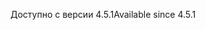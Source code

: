 <span data-ttu-id="ec086-101">Доступно с версии 4.5.1</span><span class="sxs-lookup"><span data-stu-id="ec086-101">Available since 4.5.1</span></span>